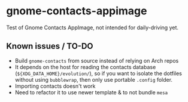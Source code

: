 # gnome-contacts-appimage
Test of Gnome Contacts AppImage, not intended for daily-driving yet.

## Known issues / TO-DO

- Build `gnome-contacts` from source instead of relying on Arch repos
- It depends on the host for reading the contacts database (`${XDG_DATA_HOME}/evolution/`), so if you want to isolate the dotfiles without using `bubblewrap`, then only use portable `.config` folder.
- Importing contacts doesn't work
- Need to refactor it to use newer template & to not bundle `mesa`

